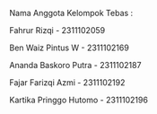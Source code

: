 Nama Anggota Kelompok Tebas :

Fahrur Rizqi - 2311102059

Ben Waiz Pintus W - 2311102169

Ananda Baskoro Putra - 2311102187

Fajar Farizqi Azmi - 2311102192

Kartika Pringgo Hutomo - 2311102196
